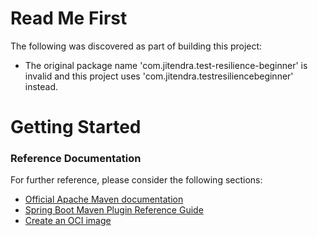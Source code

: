 # Read Me First
The following was discovered as part of building this project:

* The original package name 'com.jitendra.test-resilience-beginner' is invalid and this project uses 'com.jitendra.testresiliencebeginner' instead.

# Getting Started

### Reference Documentation
For further reference, please consider the following sections:

* [Official Apache Maven documentation](https://maven.apache.org/guides/index.html)
* [Spring Boot Maven Plugin Reference Guide](https://docs.spring.io/spring-boot/docs/3.2.5/maven-plugin/reference/html/)
* [Create an OCI image](https://docs.spring.io/spring-boot/docs/3.2.5/maven-plugin/reference/html/#build-image)

